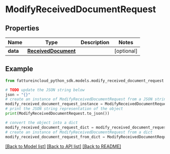 # ModifyReceivedDocumentRequest



## Properties

Name | Type | Description | Notes
------------ | ------------- | ------------- | -------------
**data** | [**ReceivedDocument**](ReceivedDocument.md) |  | [optional] 

## Example

```python
from fattureincloud_python_sdk.models.modify_received_document_request import ModifyReceivedDocumentRequest

# TODO update the JSON string below
json = "{}"
# create an instance of ModifyReceivedDocumentRequest from a JSON string
modify_received_document_request_instance = ModifyReceivedDocumentRequest.from_json(json)
# print the JSON string representation of the object
print(ModifyReceivedDocumentRequest.to_json())

# convert the object into a dict
modify_received_document_request_dict = modify_received_document_request_instance.to_dict()
# create an instance of ModifyReceivedDocumentRequest from a dict
modify_received_document_request_from_dict = ModifyReceivedDocumentRequest.from_dict(modify_received_document_request_dict)
```
[[Back to Model list]](../README.md#documentation-for-models) [[Back to API list]](../README.md#documentation-for-api-endpoints) [[Back to README]](../README.md)


